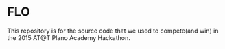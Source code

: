 # FLO
This repository is for the source code that we used to compete(and win) in the 2015 AT@T Plano Academy Hackathon.

